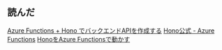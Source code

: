 ## 読んだ
[Azure Functions + Hono でバックエンドAPIを作成する](https://qiita.com/rummy_p/items/ad676822ae1807e45d36)
[Hono公式 - Azure Functions](https://hono.dev/docs/getting-started/azure-functions)
[HonoをAzure Functionsで動かす](https://ytnobody.github.io/wyton/2023/12/10/2023-12-10-001/)
